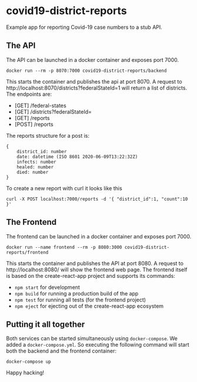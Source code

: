 # covid19-district-reports

Example app for reporting Covid-19 case numbers to a stub API.

## The API

The API can be launched in a docker container and exposes port 7000.

    docker run --rm -p 8070:7000 covid19-district-reports/backend

This starts the container and publishes the api at port 8070. A request to http://localhost:8070/districts?federalStateId=1 will return a list of districts.
The endpoints are:

- [GET] /federal-states
- [GET] /districts?federalStateId=<id from above endpoint>
- [GET] /reports
- [POST] /reports

The reports structure for a post is:

    {
        district_id: number
        date: datetime (ISO 8601 2020-06-09T13:22:32Z)
        infects: number
        healed: number
        died: number
    }

To create a new report with curl it looks like this

    curl -X POST localhost:7000/reports -d '{ "district_id":1, "count":10 }'

## The Frontend

The frontend can be launched in a docker container and exposes port 7000.

    docker run --name frontend --rm -p 8080:3000 covid19-district-reports/frontend

This starts the container and publishes the API at port 8080. A request to http://localhost:8080/ will show the frontend web page.
The frontend itself is based on the create-react-app project and supports its commands:

- `npm start` for development
- `npm build` for running a production build of the app
- `npm test` for running all tests (for the frontend project)
- `npm eject` for ejecting out of the create-react-app ecosystem

## Putting it all together

Both services can be started simultaneously using `docker-compose`. We added a `docker-compose.yml`. So executing the following command will start both the backend and the frontend container:

    docker-compose up

Happy hacking!